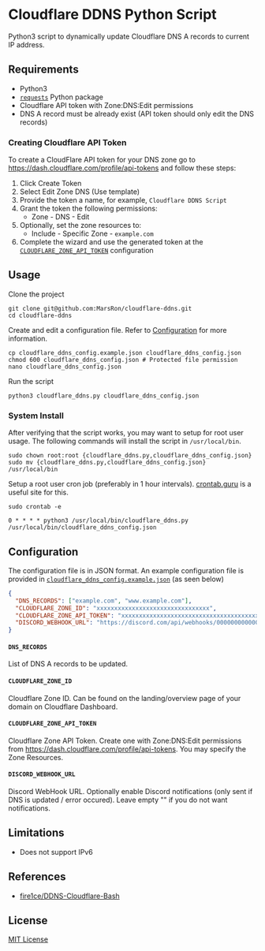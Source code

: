 # Cloudflare DDNS Python Script

Python3 script to dynamically update Cloudflare DNS A records to current IP address.

## Requirements

- Python3
- [`requests`](https://requests.readthedocs.io) Python package
- Cloudflare API token with Zone:DNS:Edit permissions
- DNS A record must be already exist (API token should only edit the DNS records)

### Creating Cloudflare API Token

To create a CloudFlare API token for your DNS zone go to https://dash.cloudflare.com/profile/api-tokens and follow these steps:

1. Click Create Token
2. Select Edit Zone DNS (Use template)
3. Provide the token a name, for example, `Cloudflare DDNS Script`
4. Grant the token the following permissions:
   - Zone - DNS - Edit
5. Optionally, set the zone resources to:
   - Include - Specific Zone - `example.com`
6. Complete the wizard and use the generated token at the [`CLOUDFLARE_ZONE_API_TOKEN`](#cloudflare_zone_api_token) configuration

## Usage

Clone the project

```shell
git clone git@github.com:MarsRon/cloudflare-ddns.git
cd cloudflare-ddns
```

Create and edit a configuration file. Refer to [Configuration](#Configuration) for more information.

```shell
cp cloudflare_ddns_config.example.json cloudflare_ddns_config.json
chmod 600 cloudflare_ddns_config.json # Protected file permission
nano cloudflare_ddns_config.json
```

Run the script

```shell
python3 cloudflare_ddns.py cloudflare_ddns_config.json
```

### System Install

After verifying that the script works, you may want to setup for root user usage.
The following commands will install the script in `/usr/local/bin`.

```shell
sudo chown root:root {cloudflare_ddns.py,cloudflare_ddns_config.json}
sudo mv {cloudflare_ddns.py,cloudflare_ddns_config.json} /usr/local/bin
```

Setup a root user cron job (preferably in 1 hour intervals).
[crontab.guru](https://crontab.guru) is a useful site for this.

```shell
sudo crontab -e
```

```shell
0 * * * * python3 /usr/local/bin/cloudflare_ddns.py /usr/local/bin/cloudflare_ddns_config.json
```

## Configuration

The configuration file is in JSON format. An example configuration file is provided in [`cloudflare_ddns_config.example.json`](./cloudflare_ddns_config.example.json) (as seen below)

```json
{
  "DNS_RECORDS": ["example.com", "www.example.com"],
  "CLOUDFLARE_ZONE_ID": "xxxxxxxxxxxxxxxxxxxxxxxxxxxxxxxx",
  "CLOUDFLARE_ZONE_API_TOKEN": "xxxxxxxxxxxxxxxxxxxxxxxxxxxxxxxxxxxxxxxx",
  "DISCORD_WEBHOOK_URL": "https://discord.com/api/webhooks/000000000000000000/xxxxxxxxxxxxxxxxxxxxxxxxxxxxxxxxxxxxxxxxxxxxxxxxxxxxxxxxxxxxxxxxxxxx"
}
```

#### `DNS_RECORDS`

List of DNS A records to be updated.

#### `CLOUDFLARE_ZONE_ID`

Cloudflare Zone ID.
Can be found on the landing/overview page of your domain on Cloudflare Dashboard.

#### `CLOUDFLARE_ZONE_API_TOKEN`

Cloudflare Zone API Token.
Create one with Zone:DNS:Edit permissions from https://dash.cloudflare.com/profile/api-tokens.
You may specify the Zone Resources.

#### `DISCORD_WEBHOOK_URL`

Discord WebHook URL.
Optionally enable Discord notifications (only sent if DNS is updated / error occured).
Leave empty "" if you do not want notifications.

## Limitations

- Does not support IPv6

## References

- [fire1ce/DDNS-Cloudflare-Bash](https://github.com/fire1ce/DDNS-Cloudflare-Bash)

## License

[MIT License](./LICENSE.md)
